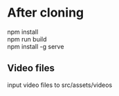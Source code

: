# After cloning
npm install <br />
npm run build <br />
npm install -g serve

## Video files
input video files to src/assets/videos